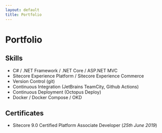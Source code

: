 ```yaml
---
layout: default
title: Portfolio
---
```


# Portfolio

## Skills

* C# / .NET Framework / .NET Core / ASP.NET MVC
* Sitecore Experience Platform / Sitecore Experience Commerce
* Version Control (git)
* Continuous Integration (JetBrains TeamCity, Github Actions)
* Continuous Deployment (Octopus Deploy)
* Docker / Docker Compose / OKD

## Certificates

* Sitecore 9.0 Certified Platform Associate Developer (_25th June 2019_)
